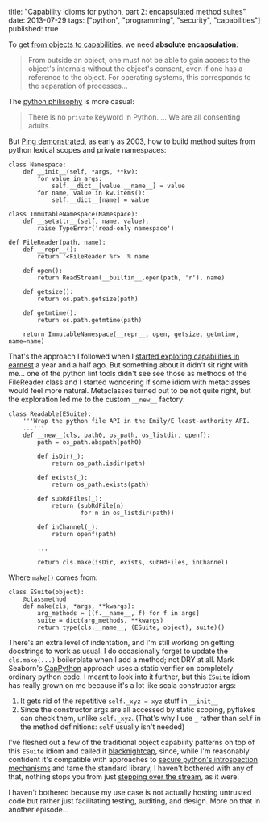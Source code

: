 title: "Capability idioms for python, part 2: encapsulated method suites"
date: 2013-07-29
tags: ["python", "programming", "security", "capabilities"]
published: true

To get [from objects to
capabilities][odecap], we need **absolute encapsulation**:

> From outside an object, one must not be able to gain access to the
  object's internals without the object's consent, even if one has a
  reference to the object. For operating systems, this corresponds to
  the separation of processes...

[odecap]: http://erights.org/elib/capability/ode/ode-capabilities.html

The [python philisophy][adults] is more casual:

> There is no `private` keyword in Python. ... We are all consenting adults. 

[adults]: http://docs.python-guide.org/en/latest/writing/style.html#we-are-all-consenting-adults

But [Ping demonstrated][ping03], as early as 2003, how to build
method suites from python lexical scopes and private namespaces:

    class Namespace:
        def __init__(self, *args, **kw):
            for value in args:
                self.__dict__[value.__name__] = value
            for name, value in kw.items():
                self.__dict__[name] = value

    class ImmutableNamespace(Namespace):
        def __setattr__(self, name, value):
            raise TypeError('read-only namespace')

    def FileReader(path, name):
        def __repr__():
            return '<FileReader %r>' % name

        def open():
            return ReadStream(__builtin__.open(path, 'r'), name)

        def getsize():
            return os.path.getsize(path)

        def getmtime():
            return os.path.getmtime(path)

        return ImmutableNamespace(__repr__, open, getsize, getmtime, name=name)

[ping03]: http://mail.python.org/pipermail/python-dev/2003-March/034287.html

That's the approach I followed when I [started exploring capabilities
in earnest][dc11] a year and a half ago. But something about it didn't
sit right with me... one of the python lint tools didn't see see those
as methods of the FileReader class and I started wondering if some
idiom with metaclasses would feel more natural. Metaclasses turned out
to be not quite right, but the exploration led me to the custom
`__new__` factory:

    class Readable(ESuite):
        '''Wrap the python file API in the Emily/E least-authority API.
        ...'''
        def __new__(cls, path0, os_path, os_listdir, openf):
            path = os_path.abspath(path0)
    
            def isDir(_):
                return os_path.isdir(path)
    
            def exists(_):
                return os_path.exists(path)
    
            def subRdFiles(_):
                return (subRdFile(n)
                        for n in os_listdir(path))

            def inChannel(_):
                return openf(path)

            ...

            return cls.make(isDir, exists, subRdFiles, inChannel)

Where `make()` comes from:

    class ESuite(object):
        @classmethod
        def make(cls, *args, **kwargs):
            arg_methods = [(f.__name__, f) for f in args]
            suite = dict(arg_methods, **kwargs)
            return type(cls.__name__, (ESuite, object), suite)()

There's an extra level of indentation, and I'm still working on
getting docstrings to work as usual. I do occasionally forget to
update the `cls.make(...)` boilerplate when I add a method; not DRY at
all. Mark Seaborn's [CapPython][ms08] approach uses a static verifier
on completely ordinary python code.  I meant to look into it further,
but this `ESuite` idiom has really grown on me because it's a lot like
scala constructor args:

  1. It gets rid of the repetitive `self._xyz = xyz` stuff in `__init__`
  2. Since the constructor args are all accessed by static scoping,
  pyflakes can check them, unlike `self._xyz`. (That's why I use `_`
  rather than `self` in the method definitions: `self` usually isn't
  needed)

[ms08]: http://lackingrhoticity.blogspot.com/2008/08/introducing-cappython.html
[dc11]: http://www.madmode.com/2011/11/capability-security-in-e-coffescript.html

I've fleshed out a few of the traditional object capability patterns
on top of this `ESuite` idiom and called it
[blacknightcap](https://bitbucket.org/DanC/blackknightcap), since,
while I'm reasonably confident it's compatible with approaches to
[secure python's introspection mechanisms][tav09] and tame the
standard library, I haven't bothered with any of that, nothing stops
you from just [stepping over the stream][mp75], as it were.

[tav09]: http://tav.espians.com/paving-the-way-to-securing-the-python-interpreter.html
[mp75]: http://en.wikipedia.org/wiki/Black_Knight_(Monty_Python)

I haven't bothered because my use case is not actually hosting
untrusted code but rather just facilitating testing, auditing, and design.
More on that in another episode...
